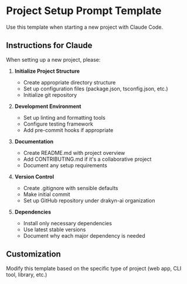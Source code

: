 # Project Setup Prompt Template

Use this template when starting a new project with Claude Code.

## Instructions for Claude

When setting up a new project, please:

1. **Initialize Project Structure**
   - Create appropriate directory structure
   - Set up configuration files (package.json, tsconfig.json, etc.)
   - Initialize git repository

2. **Development Environment**
   - Set up linting and formatting tools
   - Configure testing framework
   - Add pre-commit hooks if appropriate

3. **Documentation**
   - Create README.md with project overview
   - Add CONTRIBUTING.md if it's a collaborative project
   - Document any setup requirements

4. **Version Control**
   - Create .gitignore with sensible defaults
   - Make initial commit
   - Set up GitHub repository under drakyn-ai organization

5. **Dependencies**
   - Install only necessary dependencies
   - Use latest stable versions
   - Document why each major dependency is needed

## Customization

Modify this template based on the specific type of project (web app, CLI tool, library, etc.)

